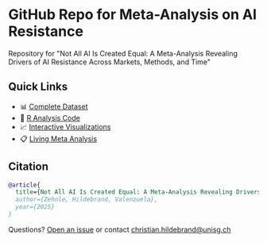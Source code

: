 # GitHub Repo for Meta-Analysis on AI Resistance 

Repository for "Not All AI Is Created Equal: A Meta-Analysis Revealing Drivers of AI Resistance Across Markets, Methods, and Time"

## Quick Links

- 📊 [Complete Dataset](https://childebrand.github.io/metaAI/data.html)
- 📝 [R Analysis Code](https://childebrand.github.io/metaAI/code.html)
- 📈 [Interactive Visualizations](https://childebrand.github.io/metaAI/explore.html)
- 📋 [Living Meta Analysis](https://childebrand.github.io/metaAI/survey.html)

## Citation

```bibtex
@article{
  title={Not All AI Is Created Equal: A Meta-Analysis Revealing Drivers of AI Resistance Across Markets, Methods, and Time},
  author={Zehnle, Hildebrand, Valenzuela},
  year={2025}
}
```

Questions? [Open an issue](issues) or contact [christian.hildebrand@unisg.ch](mailto:christian.hildebrand@unisg.ch)